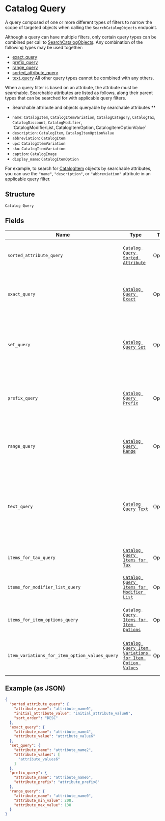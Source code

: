 
# Catalog Query

A query composed of one or more different types of filters to narrow the scope of targeted objects when calling the `SearchCatalogObjects` endpoint.

Although a query can have multiple filters, only certain query types can be combined per call to [SearchCatalogObjects](../../doc/api/catalog.md#search-catalog-objects).
Any combination of the following types may be used together:

- [exact_query](../../doc/models/catalog-query-exact.md)
- [prefix_query](../../doc/models/catalog-query-prefix.md)
- [range_query](../../doc/models/catalog-query-range.md)
- [sorted_attribute_query](../../doc/models/catalog-query-sorted-attribute.md)
- [text_query](../../doc/models/catalog-query-text.md)
  All other query types cannot be combined with any others.

When a query filter is based on an attribute, the attribute must be searchable.
Searchable attributes are listed as follows, along their parent types that can be searched for with applicable query filters.

* Searchable attribute and objects queryable by searchable attributes **

- `name`:  `CatalogItem`, `CatalogItemVariation`, `CatalogCategory`, `CatalogTax`, `CatalogDiscount`, `CatalogModifier`, 'CatalogModifierList`,`CatalogItemOption`,`CatalogItemOptionValue`
- `description`: `CatalogItem`, `CatalogItemOptionValue`
- `abbreviation`: `CatalogItem`
- `upc`: `CatalogItemVariation`
- `sku`: `CatalogItemVariation`
- `caption`: `CatalogImage`
- `display_name`: `CatalogItemOption`

For example, to search for [CatalogItem](../../doc/models/catalog-item.md) objects by searchable attributes, you can use
the `"name"`, `"description"`, or `"abbreviation"` attribute in an applicable query filter.

## Structure

`Catalog Query`

## Fields

| Name | Type | Tags | Description |
|  --- | --- | --- | --- |
| `sorted_attribute_query` | [`Catalog Query Sorted Attribute`](../../doc/models/catalog-query-sorted-attribute.md) | Optional | The query expression to specify the key to sort search results. |
| `exact_query` | [`Catalog Query Exact`](../../doc/models/catalog-query-exact.md) | Optional | The query filter to return the search result by exact match of the specified attribute name and value. |
| `set_query` | [`Catalog Query Set`](../../doc/models/catalog-query-set.md) | Optional | The query filter to return the search result(s) by exact match of the specified `attribute_name` and any of<br>the `attribute_values`. |
| `prefix_query` | [`Catalog Query Prefix`](../../doc/models/catalog-query-prefix.md) | Optional | The query filter to return the search result whose named attribute values are prefixed by the specified attribute value. |
| `range_query` | [`Catalog Query Range`](../../doc/models/catalog-query-range.md) | Optional | The query filter to return the search result whose named attribute values fall between the specified range. |
| `text_query` | [`Catalog Query Text`](../../doc/models/catalog-query-text.md) | Optional | The query filter to return the search result whose searchable attribute values contain all of the specified keywords or tokens, independent of the token order or case. |
| `items_for_tax_query` | [`Catalog Query Items for Tax`](../../doc/models/catalog-query-items-for-tax.md) | Optional | The query filter to return the items containing the specified tax IDs. |
| `items_for_modifier_list_query` | [`Catalog Query Items for Modifier List`](../../doc/models/catalog-query-items-for-modifier-list.md) | Optional | The query filter to return the items containing the specified modifier list IDs. |
| `items_for_item_options_query` | [`Catalog Query Items for Item Options`](../../doc/models/catalog-query-items-for-item-options.md) | Optional | The query filter to return the items containing the specified item option IDs. |
| `item_variations_for_item_option_values_query` | [`Catalog Query Item Variations for Item Option Values`](../../doc/models/catalog-query-item-variations-for-item-option-values.md) | Optional | The query filter to return the item variations containing the specified item option value IDs. |

## Example (as JSON)

```json
{
  "sorted_attribute_query": {
    "attribute_name": "attribute_name0",
    "initial_attribute_value": "initial_attribute_value8",
    "sort_order": "DESC"
  },
  "exact_query": {
    "attribute_name": "attribute_name4",
    "attribute_value": "attribute_value6"
  },
  "set_query": {
    "attribute_name": "attribute_name2",
    "attribute_values": [
      "attribute_values6"
    ]
  },
  "prefix_query": {
    "attribute_name": "attribute_name6",
    "attribute_prefix": "attribute_prefix8"
  },
  "range_query": {
    "attribute_name": "attribute_name0",
    "attribute_min_value": 208,
    "attribute_max_value": 138
  }
}
```

